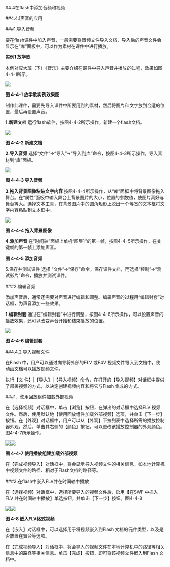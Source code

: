#4.4在flash中添加音频和视频

##4.4.1声音的应用

###1.导入音频

要在flash课件中加入声音，一般需要将音频文件导入文档，导入后的声音文件会显示在“库”面板中，可以作为素材在课件中进行播放。

**实例1   放学歌** 

本例对应大班（下）《音乐》主要介绍在课件中导入声音并播放的过程，效果如图4-4-1所示。

![](/assets/4-4-1.png)

**图 4-4-1 放学歌实例效果图**

制作此课件，需要先导入课件中所要用到的素材，然后将图片和文字放到合适的位置，最后再设置声音。

**1.新建文档**  运行flash软件，按图4-4-2所示操作，新建一个flash文档。

![](/assets/4-4-2.png)

**图 4-4-2 新建文档**

**2.导入音频**  选择“文件”→“导入”→“导入到库”命令，按图4-4-3所示操作，导入素材到“库”面板。

![](/assets/4-4-3.png)

**图 4-4-3 导入音频**

**3.拖入背景图像粘贴文字内容** 按图4-4-4所示操作，从“库”面板中将背景图像拖入舞台。在“属性”面板中输入舞台上背景图片的大小，位置的参数值，使图片真好与舞台等大。选择文本工具，在背景图片中的圆角矩形上脱出一个等宽的文本框将文字内容粘贴到文本框中。

![](/assets/4-4-4.png)

**图 4-4-4 拖入背景图像**

**4.添加声音** 在“时间轴”面板上单机“图层1”的第一帧，按图4-4-5所示操作，在关键帧的第一帧上添加声音。

**图 4-4-5 添加音频** 

5.保存并测试课件 选择 “文件”→“保存”命令，保存课件文档，再选择“控制”→“测试影片”命令，播放并测试课件。

###2.编辑音频

添加声音后，通常还需要对声音进行编辑和调整。编辑声音的过程用“编辑封套”对话框，为声音添加一些效果。

**1.编辑封套** 通过在“编辑封套”中进行调整，按图4-4-6所示操作，可以设置声音的播放效果，还可以改变声音开始和结束播放的位置。

![](/assets/4-4-6.png)

**图 4-4-6 编辑封套**

##4.4.2 导入视频文件

在Flash 中，用户可以通过向导将外部的FLV 或F4V 视频文件导入到文档中，使动画文档可以播放视频文件。

执行【文 件】|【导入】|【导入视频】命令，在打开的【导入视频】对话框中提供了部署视频的方式，以决定创建视频内容和将它与Flash 集成的方式。

###1．使用回放组件加载外部视频

在【选择视频】对话框中，单击【浏览】按钮，在弹出的对话框中选择FLV 视频文件。然后，使用默认地【使用回放组件加载外部视频】选项，并单击【下一步】按钮。在【外观】对话框中，用户可以从【外观】下拉列表中选择所需的播放控制器外观。然后，单击其右侧的【颜色】按钮，可以更改该播放控制器的外观颜色。图4-4-7所示操作。

![](/assets/4-4-7.png)![](/assets/4-4-8.png)

**图 4-4-7 使用播放组建加载外部视频**

在【完成视频导入】对话框中，将会显示导入视频文件的相关信息，如本地计算机中视频文件的路径、相对于Flash文档的路径等。

###2.在flash中嵌入FLV并在时间轴中播放

在【选择视频】对话框中，选择所要导入的视频文件后，启用【在SWF 中插入FLV 并在时间轴中播放】单选按钮，并单击【下一步】按钮。图4-4-8

![](/assets/4-4-9.png)![](/assets/4-4-10.png)


**图 4-8 嵌入FLV格式视频**

在【嵌入】对话框中，可以选择用于将视频嵌入到Flash 文档的元件类型，以及是否放置在舞台等选项。

在【完成视频导入】对话框中，将会导入的视频文件在本地计算机中的路径等相关信息中的路径等相关信息。单击【完成】按钮，即可将该视频文件嵌入到Flash 文档中。

